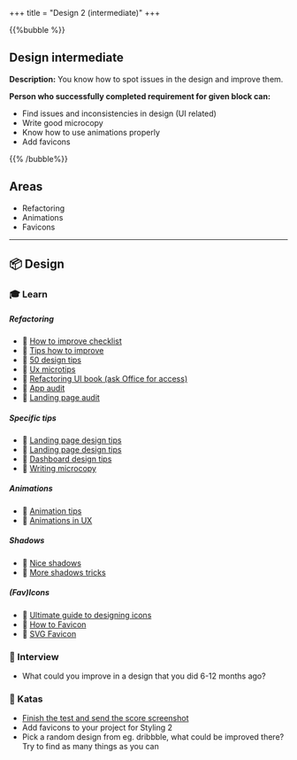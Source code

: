 +++
title = "Design 2 (intermediate)"
+++

{{%bubble %}}

## Design intermediate

**Description:** You know how to spot issues in the design and improve them.

**Person who successfully completed requirement for given block can:**

- Find issues and inconsistencies in design (UI related)
- Write good microcopy
- Know how to use animations properly
- Add favicons

{{% /bubble%}}

## Areas
- Refactoring
- Animations
- Favicons

---

## 📦 Design

### 🎓 Learn

##### Refactoring
- 📗 [How to improve checklist](https://uxdesign.cc/how-to-improve-your-product-ui-designers-checklist-58510947e6ab)
- 📗 [Tips how to improve](https://uxdesign.cc/the-ui-ux-tips-collection-volume-one-f69f0969ed17)
- 📗 [50 design tips](https://twitter.com/erikdkennedy/status/1328771593934290944)
- 📗 [Ux microtips](https://uxdesign.cc/ui-ux-micro-tips-volume-three-d12709017d20)
- 📗 [Refactoring UI book (ask Office for access)](https://gumroad.com/)
- 📗 [App audit](https://youtu.be/1pwoWJ-cS5A)
- 📗 [Landing page audit](https://youtu.be/ySbVqIMV5Ng)
  
##### Specific tips
- 📗 [Landing page design tips](https://twitter.com/robhope/status/1265278107088347136)
- 📗 [Landing page design tips](https://uxplanet.org/13-tips-for-improving-landing-page-design-849801372da4)
- 📗 [Dashboard design tips](https://medium.muz.li/10-rules-of-dashboard-design-f1a4123028a2)
- 📗 [Writing microcopy](https://uxwritinghub.com/what-is-microcopy/)
  
##### Animations
- 📗 [Animation tips](https://uxdesign.cc/good-to-great-ui-animation-tips-7850805c12e5)
- 📗 [Animations in UX](https://uxdesign.cc/the-ultimate-guide-to-proper-use-of-animation-in-ux-10bd98614fa9)

##### Shadows
- 📗 [Nice shadows](https://blog.prototypr.io/how-to-make-badass-shadows-564b3a30aba4)
- 📗 [More shadows tricks](https://www.joshwcomeau.com/css/designing-shadows/)

##### (Fav)Icons
- 📗 [Ultimate guide to designing icons](https://uxdesign.cc/the-ultimate-guide-to-designing-icons-f7f97afba7ff)
- 📗 [How to Favicon](https://evilmartians.com/chronicles/how-to-favicon-in-2021-six-files-that-fit-most-needs)
- 📗 [SVG Favicon](https://austingil.com/svg-favicons/)

### 🎤 Interview

- What could you improve in a design that you did 6-12 months ago?

### 📝 Katas

- [Finish the test and send the score screenshot](https://cantunsee.space/)
- Add favicons to your project for Styling 2
- Pick a random design from eg. dribbble, what could be improved there? Try to find as many things as you can
